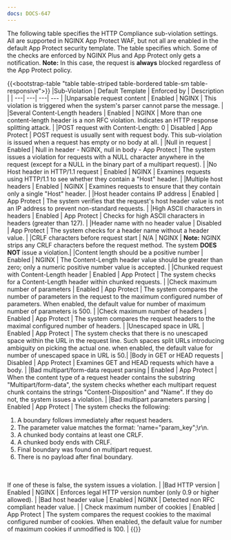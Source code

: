 ```yaml
---
docs: DOCS-647
---
```

The following table specifies the HTTP Compliance sub-violation settings. All are supported in NGINX App Protect WAF, but not all are enabled in the default App Protect security template. The table specifies which. Some of the checks are enforced by NGINX Plus and App Protect only gets a notification. **Note:**  In this case, the request is **always** blocked regardless of the App Protect policy.


{{<bootstrap-table "table table-striped table-bordered table-sm table-responsive">}} 
|Sub-Violation | Default Template | Enforced by | Description | 
| ---| ---| ---| --- | 
|Unparsable request content | Enabled | NGINX | This violation is triggered when the system's parser cannot parse the message. | 
|Several Content-Length headers | Enabled | NGINX | More than one content-length header is a non RFC violation. Indicates an HTTP response splitting attack. | 
|POST request with Content-Length: 0 | Disabled | App Protect | POST request is usually sent with request body. This sub-violation is issued when a request has empty or no body at all. | 
|Null in request | Enabled | Null in header - NGINX, null in body - App Protect | The system issues a violation for requests with a NULL character anywhere in the request (except for a NULL in the binary part of a multipart request). | 
|No Host header in HTTP/1.1 request | Enabled | NGINX | Examines requests using HTTP/1.1 to see whether they contain a "Host" header. | 
|Multiple host headers | Enabled | NGINX | Examines requests to ensure that they contain only a single "Host" header. | 
|Host header contains IP address | Enabled | App Protect | The system verifies that the request's host header value is not an IP address to prevent non-standard requests. | 
|High ASCII characters in headers | Enabled | App Protect | Checks for high ASCII characters in headers (greater than 127). | 
|Header name with no header value | Disabled | App Protect | The system checks for a header name without a header value. | 
|CRLF characters before request start | N/A | NGINX | **Note:** NGINX strips any CRLF characters before the request method. The system **DOES NOT** issue a violation.| 
|Content length should be a positive number | Enabled | NGINX | The Content-Length header value should be greater than zero; only a numeric positive number value is accepted. | 
|Chunked request with Content-Length header | Enabled | App Protect | The system checks for a Content-Length header within chunked requests. | 
|Check maximum number of parameters | Enabled | App Protect | The system compares the number of parameters in the request to the maximum configured number of parameters. When enabled, the default value for number of maximum number of parameters is 500. | 
|Check maximum number of headers | Enabled | App Protect | The system compares the request headers to the maximal configured number of headers. | 
|Unescaped space in URL | Enabled | App Protect | The system checks that there is no unescaped space within the URL in the request line. Such spaces split URLs introducing ambiguity on picking the actual one. when enabled, the default value for number of unescaped space in URL is 50.| 
|Body in GET or HEAD requests | Disabled | App Protect | Examines GET and HEAD requests which have a body. | 
|Bad multipart/form-data request parsing | Enabled | App Protect | When the content type of a request header contains the substring "Multipart/form-data", the system checks whether each multipart request chunk contains the strings "Content-Disposition" and "Name". If they do not, the system issues a violation. | 
|Bad multipart parameters parsing | Enabled | App Protect | The system checks the following:<ol><li>A boundary follows immediately after request headers.</li><li>The parameter value matches the format: 'name="param_key";\\r\\n.</li><li>A chunked body contains at least one CRLF.</li><li>A chunked body ends with CRLF.</li><li>Final boundary was found on multipart request.</li><li>There is no payload after final boundary.</li></ol><br><br> If one of these is false, the system issues a violation. | 
|Bad HTTP version | Enabled | NGINX | Enforces legal HTTP version number (only 0.9 or higher allowed). | 
|Bad host header value | Enabled | NGINX | Detected non RFC compliant header value. | 
| Check maximum number of cookies | Enabled | App Protect | The system compares the request cookies to the maximal configured number of cookies. When enabled, the default value for number of maximum cookies if unmodified is 100. |
{{</bootstrap-table>}}